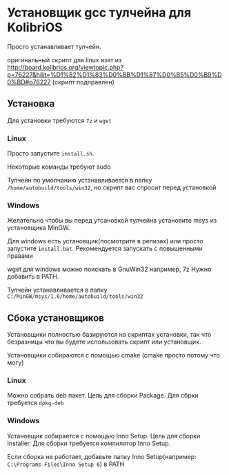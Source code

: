 # Установщик gcc тулчейна для KolibriOS

Просто устанавливает тулчейн.

оригинальный скрипт для linux взят из http://board.kolibrios.org/viewtopic.php?p=76227&hilit=%D1%82%D1%83%D0%BB%D1%87%D0%B5%D0%B9%D0%BD#p76227
(скрипт подправлен)

## Установка

Для установки требуются `7z` и `wget`

### Linux

Просто запустите `install.sh`.

Некоторые команды требуют sudo

Тулчейн по умолчанию устанавливается в папку `/home/autobuild/tools/win32`, но скрипт вас спросит перед установкой

### Windows

Желательно чтобы вы перед утсановкой тулчейна установите msys из установщика MinGW.

Для windows есть установщик(посмотрите в релизах) или просто запустите `install.bat`. Рекомендуется запускать с повышенными правами

wget для windows можно поискать в GnuWin32 например, 7z Нужно добавить в PATH. 

Тулчейн устанавливается в папку `C:/MinGW/msys/1.0/home/autobuild/tools/win32`

## Сбока установщиков

Установщики полностью базируются на скриптах установки, так что безразницы что вы будете использовать скрипт или установщик.

Установщики собираются с помощью cmake (cmake просто потому что могу)

### Linux

Можно собрать deb пакет. Цель для сборки Package. Для сбрки требуется `dpkg-deb`

### Windows

Установщик собирается с помощью Inno Setup. Цель для сборки Installer. Для сборки требуется компилятор Inno Setup.

Если сборка не работает, добавьте папку Inno Setup(например: `C:\Programs Files\Inno Setup 6`) в PATH
